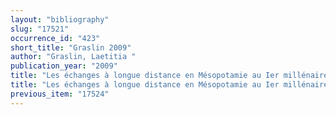 ```yaml
---
layout: "bibliography"
slug: "17521"
occurrence_id: "423"
short_title: "Graslin 2009"
author: "Graslin, Laetitia "
publication_year: "2009"
title: "Les échanges à longue distance en Mésopotamie au Ier millénaire. Une approche économique."
title: "Les échanges à longue distance en Mésopotamie au Ier millénaire. Une approche économique."
previous_item: "17524"
---
```

